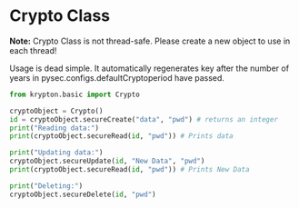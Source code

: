 # Crypto Class

**Note:** Crypto Class is not thread-safe. Please create a new object to use in each thread!

Usage is dead simple. It automatically regenerates key after the number of years in pysec.configs.defaultCryptoperiod have passed.

```python
from krypton.basic import Crypto

cryptoObject = Crypto()
id = cryptoObject.secureCreate("data", "pwd") # returns an integer
print("Reading data:")
print(cryptoObject.secureRead(id, "pwd")) # Prints data

print("Updating data:")
cryptoObject.secureUpdate(id, "New Data", "pwd")
print(cryptoObject.secureRead(id, "pwd")) # Prints New Data

print("Deleting:")
cryptoObject.secureDelete(id, "pwd")
```
